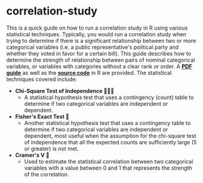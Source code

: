 # correlation-study
This is a quick guide on how to run a correlation study in R using various statistical techniques. Typically, you would run a correlation study when trying to determine if there is a significant relationship between two or more categorical variables (i.e. a public representative's political party and whether they voted in favor for a certain bill). This guide describes how to determine the strength of relationship between pairs of nominal categorical variables, or variables with categories without a clear rank or order. A **[PDF guide](https://github.com/tdewing19/correlation-study/blob/main/Correlation-Study-Sample.pdf)** as well as the **[source code](https://github.com/tdewing19/correlation-study/blob/main/Correlation%20Study%20Sample.Rmd)** in R are provided. The statistical techniques covered include:
- **Chi-Square Test of Independence 🧑‍🤝‍🧑**
  * A statistical hypothesis test that uses a contingency (count) table to determine if two categorical variables are independent or dependent.
- **Fisher's Exact Test 🎣**
  * Another statistical hypothesis test that uses a contingency table to determine if two categorical variables are independent or dependent, most useful when the assumption for the chi-square test of independence that all the expected counts are sufficiently large (5 or greater) is not met.
- **Cramer's V 🖖**
  * Used to estimate the statistical correlation between two categorical variables with a value between 0 and 1 that represents the
    strength of the correlation.
